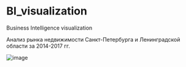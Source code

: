 # BI_visualization
Business Intelligence visualization

Анализ рынка недвижимости Санкт-Петербурга и Ленинградской области за 2014-2017 гг.

![image](https://github.com/NatalyaKrotova/BI_visualization/assets/130841564/bd50aa4e-c0e1-4438-8d8f-8dee6f4d9258)
